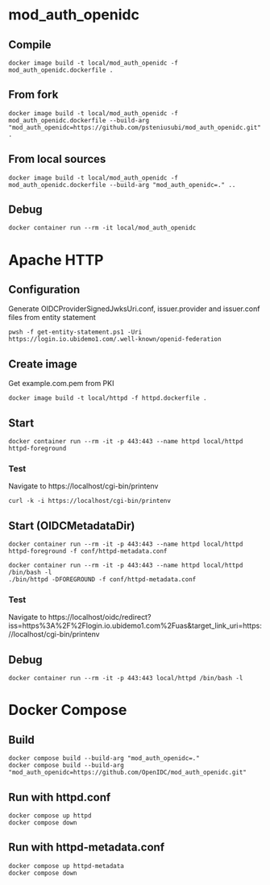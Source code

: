 # mod_auth_openidc

## Compile

    docker image build -t local/mod_auth_openidc -f mod_auth_openidc.dockerfile .

## From fork

    docker image build -t local/mod_auth_openidc -f mod_auth_openidc.dockerfile --build-arg "mod_auth_openidc=https://github.com/psteniusubi/mod_auth_openidc.git" .

## From local sources

    docker image build -t local/mod_auth_openidc -f mod_auth_openidc.dockerfile --build-arg "mod_auth_openidc=." ..

## Debug

    docker container run --rm -it local/mod_auth_openidc

# Apache HTTP

## Configuration

Generate OIDCProviderSignedJwksUri.conf, issuer.provider and issuer.conf files from entity statement

    pwsh -f get-entity-statement.ps1 -Uri https://login.io.ubidemo1.com/.well-known/openid-federation

## Create image

Get example.com.pem from PKI

    docker image build -t local/httpd -f httpd.dockerfile .

## Start

    docker container run --rm -it -p 443:443 --name httpd local/httpd httpd-foreground

### Test

Navigate to https://localhost/cgi-bin/printenv

    curl -k -i https://localhost/cgi-bin/printenv

## Start (OIDCMetadataDir)

    docker container run --rm -it -p 443:443 --name httpd local/httpd httpd-foreground -f conf/httpd-metadata.conf

    docker container run --rm -it -p 443:443 --name httpd local/httpd /bin/bash -l
    ./bin/httpd -DFOREGROUND -f conf/httpd-metadata.conf

### Test

Navigate to https://localhost/oidc/redirect?iss=https%3A%2F%2Flogin.io.ubidemo1.com%2Fuas&target_link_uri=https://localhost/cgi-bin/printenv

## Debug

    docker container run --rm -it -p 443:443 local/httpd /bin/bash -l

# Docker Compose

## Build

    docker compose build --build-arg "mod_auth_openidc=."
    docker compose build --build-arg "mod_auth_openidc=https://github.com/OpenIDC/mod_auth_openidc.git"

## Run with httpd.conf

    docker compose up httpd
    docker compose down

## Run with httpd-metadata.conf

    docker compose up httpd-metadata
    docker compose down
